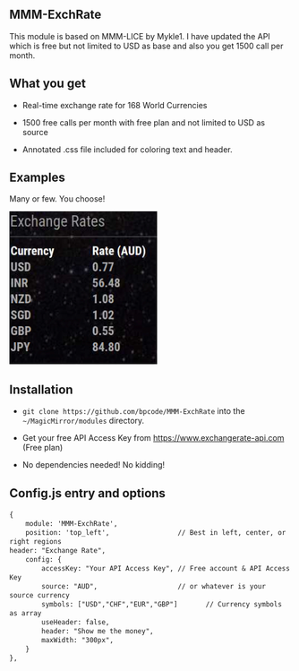 ## MMM-ExchRate

This module is based on MMM-LICE by Mykle1. I have updated the API which is free but not limited to USD as base and also you get 1500 call per month. 

## What you get

* Real-time exchange rate for 168 World Currencies

* 1500 free calls per month with free plan and not limited to USD as source

* Annotated .css file included for coloring text and header.

## Examples

Many or few. You choose!

![](screenshot.png)

## Installation

* `git clone https://github.com/bpcode/MMM-ExchRate` into the `~/MagicMirror/modules` directory.

* Get your free API Access Key from https://www.exchangerate-api.com (Free plan)

* No dependencies needed! No kidding!


## Config.js entry and options

    {
        module: 'MMM-ExchRate',
        position: 'top_left',                 // Best in left, center, or right regions
	header: "Exchange Rate",
        config: { 
			accessKey: "Your API Access Key", // Free account & API Access Key
			source: "AUD",                    // or whatever is your source currency
			symbols: ["USD","CHF","EUR","GBP"]       // Currency symbols as array
			useHeader: false,                 
			header: "Show me the money",
			maxWidth: "300px",
        }
    },
	
